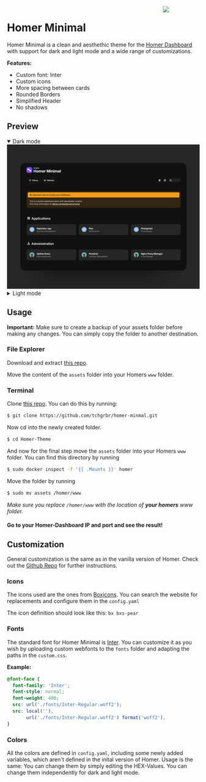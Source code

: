 <img src="/data/icons/logo.png" width="96" align="right" />

# Homer Minimal

Homer Minimal is a clean and aesthethic theme for the [Homer Dashboard](https://github.com/bastienwirtz/homer) with support for dark and light mode and a wide range of customizations.

**Features:**
- Custom font: Inter
- Custom icons
- More spacing between cards
- Rounded Borders
- Simplified Header
- No shadows

## Preview

<p align="left">
 <details open>
  <summary>Dark mode</summary>
   <img alt="Homer Minimal" src="https://raw.githubusercontent.com/tchgrbr/homer-minimal/main/preview-dark.png">
 </details>
 <details>
  <summary>Light mode </summary>
   <img alt="Homer Minimal" src="https://raw.githubusercontent.com/tchgrbr/homer-minimal/main/preview-light.png">
 </details>
</p>

## Usage

**Important:** Make sure to create a backup of your assets folder before making any changes. You can simply copy the folder to another destination.

### File Explorer

Download and extract [this repo](https://github.com/tchgrbr/homer-minimal).

Move the content of the `assets` folder into your Homers `www` folder.

### Terminal

Clone [this repo](https://github.com/tchgrbr/homer-minimal). You can do this by running:

```sh
$ git clone https://github.com/tchgrbr/homer-minmal.git
```

Now cd into the newly created folder.

```sh
$ cd Homer-Theme
```

And now for the final step move the `assets` folder into your Homers `www` folder.
You can find this directory by running

```sh
$ sudo docker inspect -f '{{ .Mounts }}' homer
```

Move the folder by running

```sh
$ sudo mv assets /homer/www
```
_Make sure you replace `/homer/www` with the location of **your homers** www folder._

#### Go to your Homer-Dashboard IP and port and see the result!

## Customization

General customization is the same as in the vanilla version of Homer. Check out the [Github Repo](https://github.com/bastienwirtz/homer) for further instructions.

### Icons
The icons used are the ones from [Boxicons](https://boxicons.com/).
You can search the website for replacements and configure them in the `config.yaml`

The icon definition should look like this: `bx bxs-pear`

### Fonts
The standard font for Homer Minimal is [Inter](https://rsms.me/inter/). You can customize it as you wish by uploading custom webfonts to the `fonts` folder and adapting the paths in the `custom.css`.

**Example:**

```css
@font-face {
  font-family: 'Inter';
  font-style: normal;
  font-weight: 400;
  src: url('./fonts/Inter-Regular.woff2');
  src: local(''),
       url('./fonts/Inter-Regular.woff2') format('woff2'),
}
```

### Colors
All the colors are defined in `config.yaml`, including some newly added variables, which aren't defined in the inital version of Homer. Usage is the same: You can change them by simply editing the HEX-Values. You can change them independently for dark and light mode.
